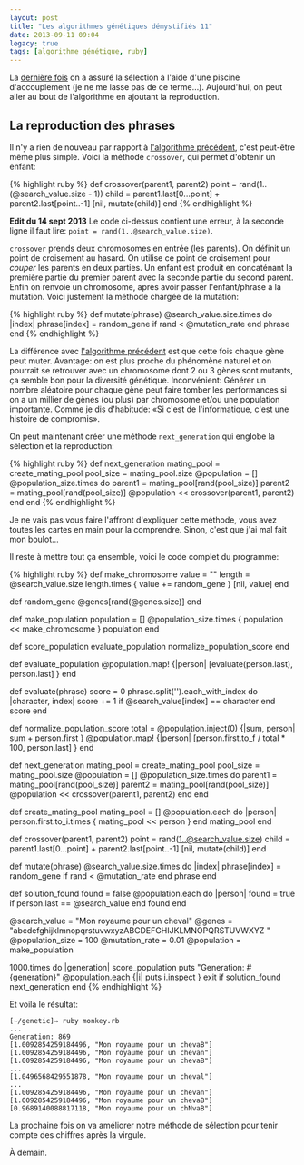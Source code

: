 ```yaml
---
layout: post
title: "Les algorithmes génétiques démystifiés 11"
date: 2013-09-11 09:04
legacy: true
tags: [algorithme génétique, ruby]
---
```



La [dernière fois](http://lkdjiin.github.io/blog/2013/09/10/les-algorithmes-genetiques-demystifies-10/)
on a assuré la sélection à l'aide d'une piscine
d'accouplement (je ne me lasse pas de ce terme…). Aujourd'hui, on peut
aller au bout de l'algorithme en ajoutant la reproduction.

<!-- more -->

La reproduction des phrases
---------------------------

Il n'y a rien de nouveau par rapport à [l'algorithme précédent](http://lkdjiin.github.io/blog/2013/08/29/les-algorithmes-genetiques-demystifies-2/),
c'est peut-être même plus simple. Voici la méthode `crossover`, qui
permet d'obtenir un enfant:

{% highlight ruby %}
def crossover(parent1, parent2)
  point = rand(1..(@search_value.size - 1))
  child = parent1.last[0...point] + parent2.last[point..-1]
  [nil, mutate(child)]
end
{% endhighlight %}

**Edit du 14 sept 2013** Le code ci-dessus contient une erreur, à la
seconde ligne il faut lire: `point = rand(1..@search_value.size)`.

`crossover` prends deux chromosomes en entrée (les parents). On définit
un point de croisement au hasard. On utilise ce point de croisement pour
*couper* les parents en deux parties. Un enfant est produit en concaténant
la première partie du premier parent avec la seconde partie du second
parent. Enfin on renvoie un chromosome, après avoir passer l'enfant/phrase
à la mutation. Voici justement la méthode chargée de la mutation:

{% highlight ruby %}
def mutate(phrase)
  @search_value.size.times do |index|
    phrase[index] = random_gene if rand < @mutation_rate
  end
  phrase
end
{% endhighlight %}

La différence avec [l'algorithme précédent](http://lkdjiin.github.io/blog/2013/08/29/les-algorithmes-genetiques-demystifies-2/) est que cette fois chaque gène
peut muter. Avantage: on est plus proche du phénomène naturel et on pourrait
se retrouver avec un chromosome dont 2 ou 3 gènes sont mutants, ça semble
bon pour la diversité génétique. Inconvénient: Générer un nombre aléatoire
pour chaque gène peut faire tomber les performances si on a un millier de
gènes (ou plus) par chromosome et/ou une population importante. Comme
je dis d'habitude: «Si c'est de l'informatique, c'est une histoire de
compromis».

On peut maintenant créer une méthode `next_generation` qui englobe la
sélection et la reproduction:

{% highlight ruby %}
def next_generation
  mating_pool = create_mating_pool
  pool_size = mating_pool.size
  @population = []
  @population_size.times do
    parent1 = mating_pool[rand(pool_size)]
    parent2 = mating_pool[rand(pool_size)]
    @population << crossover(parent1, parent2)
  end
end
{% endhighlight %}

Je ne vais pas vous faire l'affront d'expliquer cette méthode, vous avez
toutes les cartes en main pour la comprendre. Sinon, c'est que j'ai mal
fait mon boulot…

Il reste à mettre tout ça ensemble, voici le code complet du programme:

{% highlight ruby %}
def make_chromosome
  value = ""
  length = @search_value.size
  length.times { value += random_gene }
  [nil, value]
end

def random_gene
  @genes[rand(@genes.size)]
end

def make_population
  population = []
  @population_size.times { population << make_chromosome }
  population
end

def score_population
  evaluate_population
  normalize_population_score
end

def evaluate_population
  @population.map! {|person| [evaluate(person.last), person.last] }
end

def evaluate(phrase)
  score = 0
  phrase.split('').each_with_index do |character, index|
    score += 1 if @search_value[index] == character
  end
  score
end

def normalize_population_score
  total = @population.inject(0) {|sum, person| sum + person.first }
  @population.map! {|person| [person.first.to_f / total * 100, person.last] }
end

def next_generation
  mating_pool = create_mating_pool
  pool_size = mating_pool.size
  @population = []
  @population_size.times do
    parent1 = mating_pool[rand(pool_size)]
    parent2 = mating_pool[rand(pool_size)]
    @population << crossover(parent1, parent2)
  end
end

def create_mating_pool
  mating_pool = []
  @population.each do |person|
    person.first.to_i.times { mating_pool << person }
  end
  mating_pool
end

def crossover(parent1, parent2)
  point = rand(1..@search_value.size)
  child = parent1.last[0...point] + parent2.last[point..-1]
  [nil, mutate(child)]
end

def mutate(phrase)
  @search_value.size.times do |index|
    phrase[index] = random_gene if rand < @mutation_rate
  end
  phrase
end

def solution_found
  found = false
  @population.each do |person|
    found = true if person.last == @search_value
  end
  found
end

@search_value = "Mon royaume pour un cheval"
@genes = "abcdefghijklmnopqrstuvwxyzABCDEFGHIJKLMNOPQRSTUVWXYZ "
@population_size = 100
@mutation_rate = 0.01
@population = make_population

1000.times do |generation|
  score_population
  puts "Generation: #{generation}"
  @population.each {|i| puts i.inspect }
  exit if solution_found
  next_generation
end
{% endhighlight %}

Et voilà le résultat:

    [~/genetic]⇒ ruby monkey.rb 
    ...
    Generation: 869
    [1.0092854259184496, "Mon royaume pour un chevaB"]
    [1.0092854259184496, "Mon royaume pour un chevan"]
    [1.0092854259184496, "Mon royaume pour un chevaB"]
    ...
    [1.0496568429551878, "Mon royaume pour un cheval"]
    ...
    [1.0092854259184496, "Mon royaume pour un chevan"]
    [1.0092854259184496, "Mon royaume pour un chevaB"]
    [0.9689140088817118, "Mon royaume pour un chNvaB"]

La prochaine fois on va améliorer notre méthode de sélection pour
tenir compte des chiffres après la virgule.





À demain.



